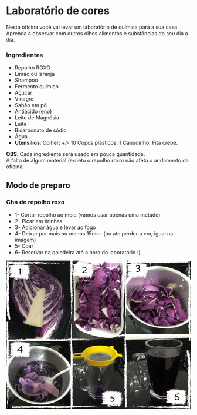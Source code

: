 # Laboratório de cores

Nesta oficina você vai levar um laboratório de química para a sua casa.         
Aprenda a observar com outros olhos alimentos e substâncias do seu dia a dia.

### Ingredientes 
* Repolho ROXO
* Limão ou laranja
* Shampoo 
* Fermento químico
* Açúcar 
* Vinagre
* Sabão em pó
* Antiácido (eno)
* Leite de Magnésia 
* Leite
* Bicarbonato de sódio
* Água
* **Utensílios**: Colher; +/- 10 Copos plásticos; 1 Canudinho; Fita crepe.

**OBS**: Cada ingrediente será usado em pouca quantidade.                               
A falta de algum material (exceto o repolho roxo) não afeta o andamento da oficina.

## Modo de preparo

### Chá de repolho roxo
* 1- Cortar repolho ao meio (vamos usar apenas uma metade)
* 2- Picar em tirinhas
* 3- Adicionar água e levar ao fogo
* 4- Deixar por mais ou menos 15min. (ou ate perder a cor, igual na imagem)
* 5- Coar
* 6- Reservar na galedeira até a hora do laboratório :)

![passo a passo repolho](repolho.jpg)

